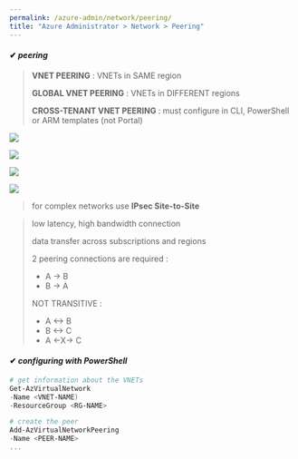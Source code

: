 ```yaml
---
permalink: /azure-admin/network/peering/
title: "Azure Administrator > Network > Peering"
---
```

#### ✔ _peering_

> **VNET PEERING** : VNETs in SAME region
>
> **GLOBAL VNET PEERING** : VNETs in DIFFERENT regions
>
> **CROSS-TENANT VNET PEERING** : must configure in CLI, PowerShell or ARM templates (not Portal)

![](/study-reference/assets/images/network/1.1.png)

![](/study-reference/assets/images/network/1.2.png)

![](/study-reference/assets/images/network/1.3.png)

![](/study-reference/assets/images/network/1.4.png)

> for complex networks use **IPsec Site-to-Site**

> low latency, high bandwidth connection
>
> data transfer across subscriptions and regions
>
> 2 peering connections are required :
> * A -> B
> * B -> A
>
> NOT TRANSITIVE :
> * A <-> B&nbsp;
> * B <-> C &nbsp;
> * A <-X-> C

#### ✔ _configuring with PowerShell_

```powershell
# get information about the VNETs
Get-AzVirtualNetwork
-Name <VNET-NAME)
-ResourceGroup <RG-NAME>

# create the peer
Add-AzVirtualNetworkPeering
-Name <PEER-NAME>
...
```